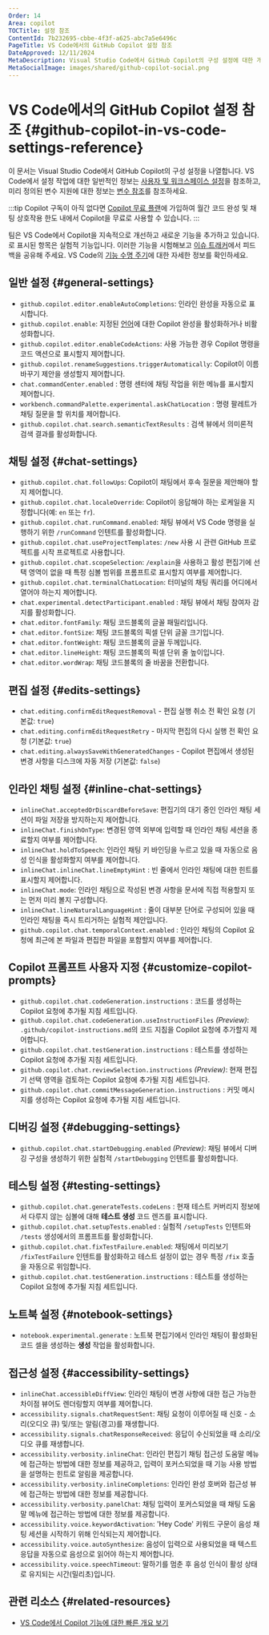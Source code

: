 ```yaml
---
Order: 14
Area: copilot
TOCTitle: 설정 참조
ContentId: 7b232695-cbbe-4f3f-a625-abc7a5e6496c
PageTitle: VS Code에서의 GitHub Copilot 설정 참조
DateApproved: 12/11/2024
MetaDescription: Visual Studio Code에서 GitHub Copilot의 구성 설정에 대한 개요입니다.
MetaSocialImage: images/shared/github-copilot-social.png
---
```


# VS Code에서의 GitHub Copilot 설정 참조 {#github-copilot-in-vs-code-settings-reference}

이 문서는 Visual Studio Code에서 GitHub Copilot의 구성 설정을 나열합니다. VS Code에서 설정 작업에 대한 일반적인 정보는 [사용자 및 워크스페이스 설정](/docs/getstarted/settings.md)을 참조하고, 미리 정의된 변수 지원에 대한 정보는 [변수 참조](/docs/editor/variables-reference.md)를 참조하세요.

:::tip
Copilot 구독이 아직 없다면 [Copilot 무료 플랜](https://github.com/github-copilot/signup)에 가입하여 월간 코드 완성 및 채팅 상호작용 한도 내에서 Copilot을 무료로 사용할 수 있습니다.
:::

팀은 VS Code에서 Copilot을 지속적으로 개선하고 새로운 기능을 추가하고 있습니다. <i class="codicon codicon-beaker"></i>로 표시된 항목은 실험적 기능입니다. 이러한 기능을 시험해보고 [이슈 트래커](https://github.com/microsoft/vscode-copilot-release/issues)에서 피드백을 공유해 주세요. VS Code의 [기능 수명 주기](/docs/getstarted/settings.md#feature-lifecycle)에 대한 자세한 정보를 확인하세요.

## 일반 설정 {#general-settings}

- `github.copilot.editor.enableAutoCompletions`: 인라인 완성을 자동으로 표시합니다.
- `github.copilot.enable`: 지정된 [언어](/docs/languages/identifiers.md)에 대한 Copilot 완성을 활성화하거나 비활성화합니다.
- `github.copilot.editor.enableCodeActions`: 사용 가능한 경우 Copilot 명령을 코드 액션으로 표시할지 제어합니다.
- `github.copilot.renameSuggestions.triggerAutomatically`: Copilot이 이름 바꾸기 제안을 생성할지 제어합니다.
- `chat.commandCenter.enabled` <i class="codicon codicon-beaker"></i>: 명령 센터에 채팅 작업을 위한 메뉴를 표시할지 제어합니다.
- `workbench.commandPalette.experimental.askChatLocation` <i class="codicon codicon-beaker"></i>: 명령 팔레트가 채팅 질문을 할 위치를 제어합니다.
- `github.copilot.chat.search.semanticTextResults` <i class="codicon codicon-beaker"></i>: 검색 뷰에서 의미론적 검색 결과를 활성화합니다.

## 채팅 설정 {#chat-settings}

- `github.copilot.chat.followUps`: Copilot이 채팅에서 후속 질문을 제안해야 할지 제어합니다.
- `github.copilot.chat.localeOverride`: Copilot이 응답해야 하는 로케일을 지정합니다(예: `en` 또는 `fr`).
- `github.copilot.chat.runCommand.enabled`: 채팅 뷰에서 VS Code 명령을 실행하기 위한 `/runCommand` 인텐트를 활성화합니다.
- `github.copilot.chat.useProjectTemplates`: `/new` 사용 시 관련 GitHub 프로젝트를 시작 프로젝트로 사용합니다.
- `github.copilot.chat.scopeSelection`: `/explain`을 사용하고 활성 편집기에 선택 영역이 없을 때 특정 심볼 범위를 프롬프트로 표시할지 여부를 제어합니다.
- `github.copilot.chat.terminalChatLocation`: 터미널의 채팅 쿼리를 어디에서 열어야 하는지 제어합니다.
- `chat.experimental.detectParticipant.enabled` <i class="codicon codicon-beaker"></i>: 채팅 뷰에서 채팅 참여자 감지를 활성화합니다.
- `chat.editor.fontFamily`: 채팅 코드블록의 글꼴 패밀리입니다.
- `chat.editor.fontSize`: 채팅 코드블록의 픽셀 단위 글꼴 크기입니다.
- `chat.editor.fontWeight`: 채팅 코드블록의 글꼴 두께입니다.
- `chat.editor.lineHeight`: 채팅 코드블록의 픽셀 단위 줄 높이입니다.
- `chat.editor.wordWrap`: 채팅 코드블록의 줄 바꿈을 전환합니다.

## 편집 설정 {#edits-settings}

- `chat.editing.confirmEditRequestRemoval` - 편집 실행 취소 전 확인 요청 (기본값: `true`)
- `chat.editing.confirmEditRequestRetry` - 마지막 편집의 다시 실행 전 확인 요청 (기본값: `true`)
- `chat.editing.alwaysSaveWithGeneratedChanges` - Copilot 편집에서 생성된 변경 사항을 디스크에 자동 저장 (기본값: `false`)

## 인라인 채팅 설정 {#inline-chat-settings}

- `inlineChat.acceptedOrDiscardBeforeSave`: 편집기의 대기 중인 인라인 채팅 세션이 파일 저장을 방지하는지 제어합니다.
- `inlineChat.finishOnType`: 변경된 영역 외부에 입력할 때 인라인 채팅 세션을 종료할지 여부를 제어합니다.
- `inlineChat.holdToSpeech`: 인라인 채팅 키 바인딩을 누르고 있을 때 자동으로 음성 인식을 활성화할지 여부를 제어합니다.
- `inlineChat.inlineChat.lineEmptyHint` <i class="codicon codicon-beaker"></i>: 빈 줄에서 인라인 채팅에 대한 힌트를 표시할지 제어합니다.
- `inlineChat.mode`: 인라인 채팅으로 작성된 변경 사항을 문서에 직접 적용할지 또는 먼저 미리 볼지 구성합니다.
- `inlineChat.lineNaturalLanguageHint` <i class="codicon codicon-beaker"></i>: 줄이 대부분 단어로 구성되어 있을 때 인라인 채팅을 즉시 트리거하는 실험적 제안입니다.
- `github.copilot.chat.temporalContext.enabled` <i class="codicon codicon-beaker"></i>: 인라인 채팅의 Copilot 요청에 최근에 본 파일과 편집한 파일을 포함할지 여부를 제어합니다.

## Copilot 프롬프트 사용자 지정 {#customize-copilot-prompts}

- `github.copilot.chat.codeGeneration.instructions` <i class="codicon codicon-beaker"></i>: 코드를 생성하는 Copilot 요청에 추가될 지침 세트입니다.
- `github.copilot.chat.codeGeneration.useInstructionFiles` _(Preview)_: `.github/copilot-instructions.md`의 코드 지침을 Copilot 요청에 추가할지 제어합니다.
- `github.copilot.chat.testGeneration.instructions` <i class="codicon codicon-beaker"></i>: 테스트를 생성하는 Copilot 요청에 추가될 지침 세트입니다.
- `github.copilot.chat.reviewSelection.instructions` _(Preview)_: 현재 편집기 선택 영역을 검토하는 Copilot 요청에 추가될 지침 세트입니다.
- `github.copilot.chat.commitMessageGeneration.instructions` <i class="codicon codicon-beaker"></i>: 커밋 메시지를 생성하는 Copilot 요청에 추가될 지침 세트입니다.

## 디버깅 설정 {#debugging-settings}

- `github.copilot.chat.startDebugging.enabled` _(Preview)_: 채팅 뷰에서 디버깅 구성을 생성하기 위한 실험적 `/startDebugging` 인텐트를 활성화합니다.

## 테스팅 설정 {#testing-settings}

- `github.copilot.chat.generateTests.codeLens` <i class="codicon codicon-beaker"></i>: 현재 테스트 커버리지 정보에서 다루지 않는 심볼에 대해 **테스트 생성** 코드 렌즈를 표시합니다.
- `github.copilot.chat.setupTests.enabled` <i class="codicon codicon-beaker"></i>: 실험적 `/setupTests` 인텐트와 `/tests` 생성에서의 프롬프트를 활성화합니다.
- `github.copilot.chat.fixTestFailure.enabled`: 채팅에서 미리보기 `/fixTestFailure` 인텐트를 활성화하고 테스트 설정이 없는 경우 특정 `/fix` 호출을 자동으로 위임합니다.
- `github.copilot.chat.testGeneration.instructions` <i class="codicon codicon-beaker"></i>: 테스트를 생성하는 Copilot 요청에 추가될 지침 세트입니다.

## 노트북 설정 {#notebook-settings}

- `notebook.experimental.generate` <i class="codicon codicon-beaker"></i>: 노트북 편집기에서 인라인 채팅이 활성화된 코드 셀을 생성하는 **생성** 작업을 활성화합니다.

## 접근성 설정 {#accessibility-settings}

- `inlineChat.accessibleDiffView`: 인라인 채팅이 변경 사항에 대한 접근 가능한 차이점 뷰어도 렌더링할지 여부를 제어합니다.
- `accessibility.signals.chatRequestSent`: 채팅 요청이 이루어질 때 신호 - 소리(오디오 큐) 및/또는 알림(경고)를 재생합니다.
- `accessibility.signals.chatResponseReceived`: 응답이 수신되었을 때 소리/오디오 큐를 재생합니다.
- `accessibility.verbosity.inlineChat`: 인라인 편집기 채팅 접근성 도움말 메뉴에 접근하는 방법에 대한 정보를 제공하고, 입력이 포커스되었을 때 기능 사용 방법을 설명하는 힌트로 알림을 제공합니다.
- `accessibility.verbosity.inlineCompletions`: 인라인 완성 호버와 접근성 뷰에 접근하는 방법에 대한 정보를 제공합니다.
- `accessibility.verbosity.panelChat`: 채팅 입력이 포커스되었을 때 채팅 도움말 메뉴에 접근하는 방법에 대한 정보를 제공합니다.
- `accessibility.voice.keywordActivation`: 'Hey Code' 키워드 구문이 음성 채팅 세션을 시작하기 위해 인식되는지 제어합니다.
- `accessibility.voice.autoSynthesize`: 음성이 입력으로 사용되었을 때 텍스트 응답을 자동으로 음성으로 읽어야 하는지 제어합니다.
- `accessibility.voice.speechTimeout`: 말하기를 멈춘 후 음성 인식이 활성 상태로 유지되는 시간(밀리초)입니다.

## 관련 리소스 {#related-resources}

- [VS Code에서 Copilot 기능에 대한 빠른 개요 보기](/docs/copilot/copilot-vscode-features.md)
